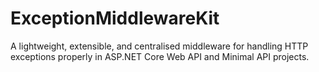 # ExceptionMiddlewareKit
A lightweight, extensible, and centralised middleware for handling HTTP exceptions properly in ASP.NET Core Web API and Minimal API projects.
